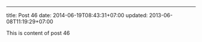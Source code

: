 ---
title: Post 46
date: 2014-06-19T08:43:31+07:00
updated: 2013-06-08T11:19:29+07:00

This is content of post 46